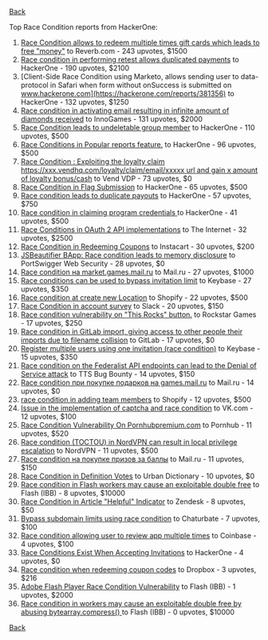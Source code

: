 [Back](../README.md)

Top Race Condition reports from HackerOne:

1. [Race Condition allows to redeem multiple times gift cards which leads to free "money"](https://hackerone.com/reports/759247) to Reverb.com - 243 upvotes, $1500
2. [Race condition in performing retest allows duplicated payments](https://hackerone.com/reports/429026) to HackerOne - 190 upvotes, $2100
3. [Client-Side Race Condition using Marketo, allows sending user to data-protocol in Safari when form without onSuccess is submitted on www.hackerone.com](https://hackerone.com/reports/381356) to HackerOne - 132 upvotes, $1250
4. [Race condition in activating email resulting in infinite amount of diamonds received](https://hackerone.com/reports/509629) to InnoGames - 131 upvotes, $2000
5. [Race Condition leads to undeletable group member](https://hackerone.com/reports/604534) to HackerOne - 110 upvotes, $500
6. [Race Conditions in Popular reports feature.](https://hackerone.com/reports/146845) to HackerOne - 96 upvotes, $500
7. [Race Condition : Exploiting the loyalty claim https://xxx.vendhq.com/loyalty/claim/email/xxxxx url and gain x amount of loyalty bonus/cash](https://hackerone.com/reports/331940) to Vend VDP - 73 upvotes, $0
8. [Race Condition in Flag Submission](https://hackerone.com/reports/454949) to HackerOne - 65 upvotes, $500
9. [Race condition leads to duplicate payouts](https://hackerone.com/reports/220445) to HackerOne - 57 upvotes, $750
10. [Race condition in claiming program credentials ](https://hackerone.com/reports/488985) to HackerOne - 41 upvotes, $500
11. [Race Conditions in OAuth 2 API implementations](https://hackerone.com/reports/55140) to The Internet - 32 upvotes, $2500
12. [Race Condition in Redeeming Coupons](https://hackerone.com/reports/157996) to Instacart - 30 upvotes, $200
13. [JSBeautifier BApp: Race condition leads to memory disclosure](https://hackerone.com/reports/187134) to PortSwigger Web Security - 28 upvotes, $0
14. [Race condition на market.games.mail.ru](https://hackerone.com/reports/317557) to Mail.ru - 27 upvotes, $1000
15. [Race conditions can be used to bypass invitation limit](https://hackerone.com/reports/115007) to Keybase - 27 upvotes, $350
16. [Race condition at create new Location](https://hackerone.com/reports/413759) to Shopify - 22 upvotes, $500
17. [Race Condition in account survey](https://hackerone.com/reports/165570) to Slack - 20 upvotes, $150
18. [Race condition vulnerability on "This Rocks" button.](https://hackerone.com/reports/474021) to Rockstar Games - 17 upvotes, $250
19. [Race condition in GitLab import, giving access to other people their imports due to filename collision](https://hackerone.com/reports/214028) to GitLab - 17 upvotes, $0
20. [Register multiple users using one invitation (race condition)](https://hackerone.com/reports/148609) to Keybase - 15 upvotes, $350
21. [Race condition on the Federalist API endpoints can lead to the Denial of Service attack](https://hackerone.com/reports/249319) to TTS Bug Bounty - 14 upvotes, $150
22. [Race condition при покупке подарков на games.mail.ru](https://hackerone.com/reports/685432) to Mail.ru - 14 upvotes, $0
23. [race condition in adding team members](https://hackerone.com/reports/176127) to Shopify - 12 upvotes, $500
24. [Issue in the implementation of captcha and race condition](https://hackerone.com/reports/67562) to VK.com - 12 upvotes, $100
25. [Race Condition Vulnerability On Pornhubpremium.com](https://hackerone.com/reports/183624) to Pornhub - 11 upvotes, $520
26. [Race condition (TOCTOU) in NordVPN can result in local privilege escalation](https://hackerone.com/reports/768110) to NordVPN - 11 upvotes, $500
27. [Race condition на покупке призов за баллы](https://hackerone.com/reports/700833) to Mail.ru - 11 upvotes, $150
28. [Race Condition in Definition Votes](https://hackerone.com/reports/152717) to Urban Dictionary - 10 upvotes, $0
29. [Race condition in Flash workers may cause an exploitabl​e double free](https://hackerone.com/reports/37240) to Flash (IBB) - 8 upvotes, $10000
30. [Race Condition in Article "Helpful" Indicator](https://hackerone.com/reports/109485) to Zendesk - 8 upvotes, $50
31. [Bypass subdomain limits using race condition](https://hackerone.com/reports/395351) to Chaturbate - 7 upvotes, $100
32. [Race condition allowing user to review app multiple times](https://hackerone.com/reports/106360) to Coinbase - 4 upvotes, $100
33. [Race Conditions Exist When Accepting Invitations](https://hackerone.com/reports/119354) to HackerOne - 4 upvotes, $0
34. [Race condition when redeeming coupon codes](https://hackerone.com/reports/59179) to Dropbox - 3 upvotes, $216
35. [Adobe Flash Player Race Condition Vulnerability](https://hackerone.com/reports/119657) to Flash (IBB) - 1 upvotes, $2000
36. [Race condition in workers may cause an exploitable double free by abusing bytearray.compress()  ](https://hackerone.com/reports/47227) to Flash (IBB) - 0 upvotes, $10000


[Back](../README.md)
